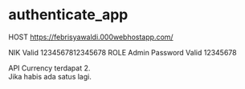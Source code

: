 # authenticate_app
HOST https://febrisyawaldi.000webhostapp.com/ <br>

NIK Valid
1234567812345678
ROLE
Admin
Password Valid
12345678


API Currency terdapat 2.<br>
Jika habis ada satus lagi.
